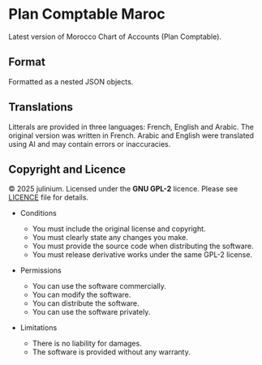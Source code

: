 # Plan Comptable Maroc

Latest version of Morocco Chart of Accounts (Plan Comptable).
## Format
Formatted as a nested JSON objects.
## Translations
Litterals are provided in three languages: French, English and Arabic. 
The original version was written in French. Arabic and English were translated using AI and may contain errors or inaccuracies.

## Copyright and Licence
© 2025 julinium. Licensed under the **GNU GPL-2** licence. Please see [LICENCE](https://github.com/Julinium/plan_comptable_maroc/blob/main/LICENSE) file for details. 

- Conditions
  - You must include the original license and copyright.
  - You must clearly state any changes you make.
  - You must provide the source code when distributing the software.
  - You must release derivative works under the same GPL-2 license.

- Permissions
  - You can use the software commercially.
  - You can modify the software.
  - You can distribute the software.
  - You can use the software privately.

- Limitations
  - There is no liability for damages.
  - The software is provided without any warranty.
